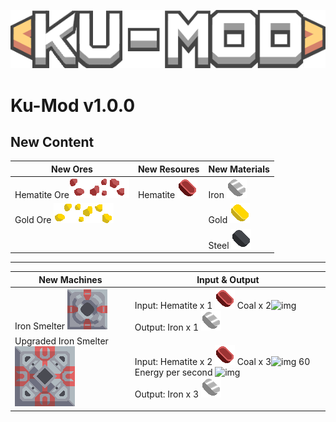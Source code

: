 ![alt text](https://github.com/ARiiiiii/Ku-Mod/blob/master/KU-MOD_Icon.png?raw=true)
# Ku-Mod v1.0.0 #

## New Content ##
New Ores  | New Resoures  |New Materials  |
------------- | ------------- | ------------- |
Hematite Ore![img](https://github.com/ARiiiiii/Ku-Mod/blob/master/sprites/blocks/environment/hematite1.png)![img](https://github.com/ARiiiiii/Ku-Mod/blob/master/sprites/blocks/environment/hematite2.png)![img](https://github.com/ARiiiiii/Ku-Mod/blob/master/sprites/blocks/environment/hematite3.png) | Hematite  ![img](https://github.com/ARiiiiii/Ku-Mod/blob/master/sprites/items/hematite.png) | Iron  ![img](https://github.com/ARiiiiii/Ku-Mod/blob/master/sprites/items/iron.png) | 
Gold Ore ![img](https://github.com/ARiiiiii/Ku-Mod/blob/master/sprites/blocks/environment/gold1.png)![img](https://github.com/ARiiiiii/Ku-Mod/blob/master/sprites/blocks/environment/gold2.png)![img](https://github.com/ARiiiiii/Ku-Mod/blob/master/sprites/blocks/environment/gold3.png)  | | Gold  ![img](https://github.com/ARiiiiii/Ku-Mod/blob/master/sprites/items/gold.png)
 | | | Steel ![img](https://github.com/ARiiiiii/Ku-Mod/blob/master/sprites/items/steel.png)
- - - -
New Machines  | Input & Output  |
------------- | ------------- |
Iron Smelter ![img](https://github.com/ARiiiiii/Ku-Mod/blob/master/sprites/blocks/iron-smelter.png) | Input: Hematite x 1 ![img](https://github.com/ARiiiiii/Ku-Mod/blob/master/sprites/items/hematite.png)   Coal x 2![img](https://mindustrygame.github.io/wiki/images/item-coal.png)<br/>Output: Iron x 1 ![img](https://github.com/ARiiiiii/Ku-Mod/blob/master/sprites/items/iron.png)
Upgraded Iron Smelter ![img](https://github.com/ARiiiiii/Ku-Mod/blob/master/sprites/blocks/upgraded-iron-smelter.png) | Input: Hematite x 2 ![img](https://github.com/ARiiiiii/Ku-Mod/blob/master/sprites/items/hematite.png)   Coal x 3![img](https://mindustrygame.github.io/wiki/images/item-coal.png)   60 Energy per second ![img](https://mindustrygame.github.io/wiki/images/block-power-node-large.png) <br/>Output: Iron x 3 ![img](https://github.com/ARiiiiii/Ku-Mod/blob/master/sprites/items/iron.png)

